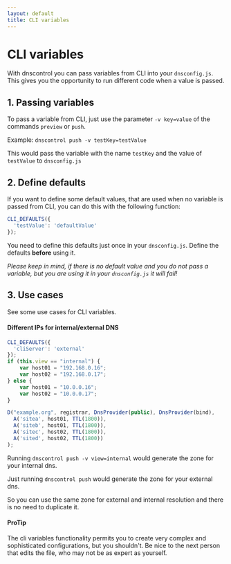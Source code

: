 ```yaml
---
layout: default
title: CLI variables
---
```

# CLI variables

With dnscontrol you can pass variables from CLI into your `dnsconfig.js`.
This gives you the opportunity to run different code when a value is passed.

## 1. Passing variables
To pass a variable from CLI, just use the parameter `-v key=value` of the commands `preview` or `push`.

Example: `dnscontrol push -v testKey=testValue`

This would pass the variable with the name `testKey` and the value of `testValue` to `dnsconfig.js`

## 2. Define defaults
If you want to define some default values, that are used when no variable is passed from CLI,
you can do this with the following function:

```js
CLI_DEFAULTS({
  'testValue': 'defaultValue'
});
```

You need to define this defaults just once in your `dnsconfig.js`.
Define the defaults **before** using it.

_Please keep in mind, if there is no default value and you do not pass a variable, but you are using it in your `dnsconfig.js` it will fail!_

## 3. Use cases
See some use cases for CLI variables.

#### Different IPs for internal/external DNS
```js
CLI_DEFAULTS({
  'cliServer': 'external'
});
if (this.view == "internal") {
    var host01 = "192.168.0.16";
    var host02 = "192.168.0.17";
} else {
    var host01 = "10.0.0.16";
    var host02 = "10.0.0.17";
}

D("example.org", registrar, DnsProvider(public), DnsProvider(bind),
  A('sitea', host01, TTL(1800)),
  A('siteb', host01, TTL(1800)),
  A('sitec', host02, TTL(1800)),
  A('sited', host02, TTL(1800))
);
```
Running `dnscontrol push -v view=internal` would generate the zone for your internal dns.

Just running `dnscontrol push` would generate the zone for your external dns.

So you can use the same zone for external and internal resolution and there is no need to duplicate it.

#### ProTip
The cli variables functionality permits you to create very complex and
sophisticated configurations, but you shouldn't. Be nice to the next
person that edits the file, who may not be as expert as yourself.
